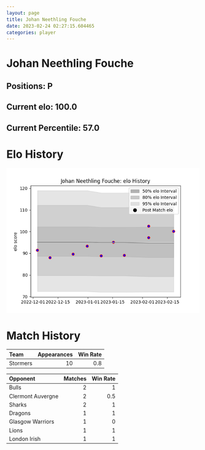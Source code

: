 ```yaml
---  
layout: page  
title: Johan Neethling Fouche  
date: 2023-02-24 02:27:15.604465  
categories: player  
---
```

# Johan Neethling Fouche

## Positions: P

## Current elo: 100.0

## Current Percentile: 57.0

# Elo History


![elo history](history_JohanNeethlingFouche.png)
# Match History


| Team     |   Appearances |   Win Rate |
|:---------|--------------:|-----------:|
| Stormers |            10 |        0.8 |

| Opponent          |   Matches |   Win Rate |
|:------------------|----------:|-----------:|
| Bulls             |         2 |        1   |
| Clermont Auvergne |         2 |        0.5 |
| Sharks            |         2 |        1   |
| Dragons           |         1 |        1   |
| Glasgow Warriors  |         1 |        0   |
| Lions             |         1 |        1   |
| London Irish      |         1 |        1   |